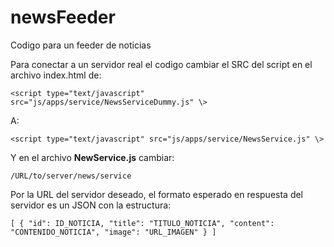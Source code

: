 # newsFeeder
Codigo para un feeder de noticias

Para conectar a un servidor real el codigo cambiar el SRC del script en el archivo index.html de:

`<script type="text/javascript" src="js/apps/service/NewsServiceDummy.js" \>`

A:

`<script type="text/javascript" src="js/apps/service/NewsService.js" \>`

Y en el archivo **NewService.js** cambiar:

`/URL/to/server/news/service`

Por la URL del servidor deseado, el formato esperado en respuesta del servidor es un JSON con la estructura:

`
[
  {
    "id": ID_NOTICIA,
    "title": "TITULO_NOTICIA",
    "content": "CONTENIDO_NOTICIA",
    "image": "URL_IMAGEN"
  }
]
`
